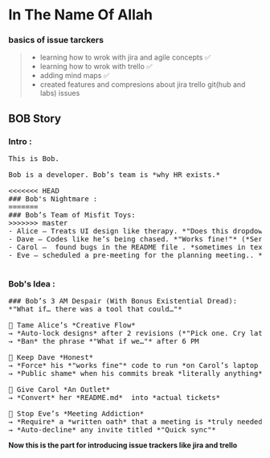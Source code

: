 # In The Name Of Allah 

### basics of issue tarckers 
>- learning how to wrok with jira and agile concepts ✅
>- learning how to wrok with trello  ✅
>- adding mind maps ✅ 
>- created features and compresions about jira trello git(hub and labs) issues 

## BOB Story  
### Intro : 
<pre>
This is Bob.  

Bob is a developer. Bob’s team is *why HR exists.*  

<<<<<<< HEAD
### Bob's Nightmare :  
=======
### Bob’s Team of Misfit Toys:  
>>>>>>> master
- Alice – Treats UI design like therapy. *"Does this dropdown *spark joy*?"*  
- Dave – Codes like he’s being chased. *"Works fine!"* (*Server is on fire*)  
- Carol –  found bugs in the README file . *sometimes in text files*  
- Eve – scheduled a pre-meeting for the planning meeting.. *"This could’ve been an email… but here we are."*  

</pre>
### Bob's Idea :
<pre>
### Bob’s 3 AM Despair (With Bonus Existential Dread):  
*"What if… there was a tool that could…"*  

🔹 Tame Alice’s *Creative Flow*  
→ *Auto-lock designs* after 2 revisions (*"Pick one. Cry later."*)  
→ *Ban* the phrase *"What if we…"* after 6 PM  

🔹 Keep Dave *Honest*  
→ *Force* his *"works fine"* code to run *on Carol’s laptop first*  
→ *Public shame* when his commits break *literally anything*  

🔹 Give Carol *An Outlet*  
→ *Convert* her *README.md*  into *actual tickets*  

🔹 Stop Eve’s *Meeting Addiction*  
→ *Require* a *written oath* that a meeting is *truly needed*  
→ *Auto-decline* any invite titled *"Quick sync"*
</pre>

**Now this is the part for introducing issue trackers like jira and trello**

